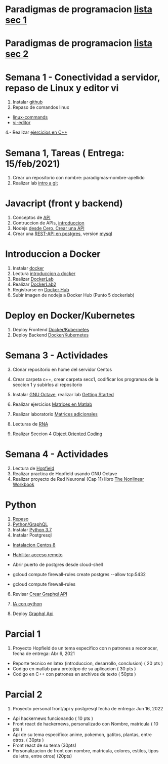 # Paradigmas de programacion [lista sec 1](https://docs.google.com/spreadsheets/d/1EYNbCM25V2U7ycOFMMacG5vbfcX1g-zwllLEb3k-fyQ/edit?usp=sharing)
# Paradigmas de programacion [lista sec 2](https://docs.google.com/spreadsheets/d/1nal_gHtxH_on3-At4toKqTqACiv6H8IlNJ2LxEQNmkk/edit?usp=sharing)

# Semana 1 - Conectividad a servidor, repaso de Linux y editor vi

1. Instalar [github](https://git-scm.com/downloads)
3. Repaso de comandos linux

-	[linux-commands](https://github.com/adsoftsito/paradigmas-programacion/blob/main/w1/linuxcommands.pdf)
-	[vi-editor](https://github.com/adsoftsito/paradigmas-programacion/blob/main/w1/vi-editor.pdf)

4.- Realizar [ejercicios en C++](https://www.programiz.com/cpp-programming/examples)

# Semana 1, Tareas ( Entrega: 15/feb/2021) 

1. Crear un repositorio con nombre:  paradigmas-nombre-apellido
2. Realizar lab [intro a git](https://docs.google.com/presentation/d/1XN6DkTLURU1VPN1LEXuf6o7XTAMjyG-A/edit?usp=sharing&ouid=103318994033956699072&rtpof=true&sd=true)

# Javacript (front y backend)
1. Conceptos de [API](https://docs.google.com/presentation/d/1EAzaEWwT7eZvFAe7EpurZYLg7v225mt8fZJko_K2A6k/edit?usp=sharing)
2. Contruccion de APIs, [introduccion](https://docs.google.com/presentation/d/12jIpzR_-DansrQG9FDWXJ7RQbqwDCTY2fYR7aofg0-I/edit?usp=sharing)
3. Nodejs [desde Cero, Crear una API](https://docs.google.com/presentation/d/1-WYYV7bmkjMeRM5I7CLmyEouzkQTSlqRlxds67atLlI/edit?usp=sharing)
4. Crear una [REST-API en postgres](https://docs.google.com/presentation/d/1a5cRhFod-mP-EtBFS3-NkLSCHgdbe8BhnvQ-TUUucA8/edit?usp=sharing), version [mysql](https://docs.google.com/presentation/d/1XCU-Q8uKVOLARYizHy70f9-LyS_lngOkQIl6ityj2ow/edit?usp=sharing)

# Introduccion a Docker
1. Instalar [docker](https://docs.docker.com/engine/install/centos/)
2. Lectura [introduccion a docker](https://github.com/adsoftsito/web/blob/main/w1/docker_intro.pdf)
3. Realizar [DockerLab](https://github.com/adsoftsito/web/blob/main/w1/dockerlab.pdf)
4. Realizar [DockerLab2](https://github.com/adsoftsito/web/blob/main/w2/dockerlab2.pdf)
5. Registrarse en [Docker Hub](https://hub.docker.com/)
6. Subir imagen de nodejs a Docker Hub (Punto 5 dockerlab)

# Deploy en Docker/Kubernetes
1. Deploy Frontend  [Docker/Kubernetes](https://docs.google.com/presentation/d/1YFgDfZ9FLu3dwyANWK_xfL54NgahGA8C/edit?usp=sharing&ouid=103318994033956699072&rtpof=true&sd=true)
2. Deploy Backend [Docker/Kubernetes](https://docs.google.com/presentation/d/1JZwXtZyVSp3fYoRfMo0iTvDuAUTdLatG/edit?usp=sharing&ouid=103318994033956699072&rtpof=true&sd=true)





# Semana 3 - Actividades

3. Clonar repositorio en home del servidor Centos
2. Crear carpeta c++, crear carpeta secc1, codificar los programas de la seccion 1 y subirlos al repositorio

1. Instalar [GNU Octave](https://www.gnu.org/software/octave/download), realizar lab [Getting Started](https://matlabacademy.mathworks.com/es/details/matlab-onramp/gettingstarted?s_tid=course_mlor_start1)
2. Realizar ejercicios [Matrices en Matlab](https://github.com/adsoftsito/paradigmas-programacion/blob/main/w1/operaciones_matrices.pdf)
3. Realizar laboratorio [Matrices adicionales](https://github.com/adsoftsito/paradigmas-programacion/blob/main/w1/operaciones_matrices_adicionales.pdf)
4. Lecturas de [RNA](https://ccc.inaoep.mx/~pgomez/cursos/redes%20neuronales%20artificiales/index_archivos/Page611.htm)
5. Realizar Seccion 4 [Object Oriented Coding](https://www.udemy.com/course/free-learn-c-tutorial-beginners)

# Semana 4 - Actividades
2. Lectura de [Hopfield](https://ccc.inaoep.mx/~pgomez/cursos/redes%20neuronales%20artificiales/presentaciones/hopfield.pdf)
3. Realizar practica de Hopfield usando GNU Octave
4. Realizar proyecto de Red Neuronal (Cap 11) libro [The Nonlinear Workbook](https://github.com/adsoftsito/paradigmas-programacion/blob/main/Nonlinear-Workbook-Algorithms-Expression-Programming.pdf)


# Python
1. [Repaso](https://github.com/adsoftsito/python) 
2. [Python/GraphQL](https://github.com/adsoftsito/apis/blob/master/w13/itesm_apis_semana13.pdf)
4. Instalar [Python 3.7](https://tecadmin.net/install-python-3-7-on-centos/)
5. Instalar Postgresql
 - [Instalacion Centos 8](https://www.digitalocean.com/community/tutorials/how-to-install-and-use-postgresql-on-centos-8)
 
 - [Habilitar acceso remoto](https://yallalabs.com/linux/how-to-enable-network-remote-access-to-postgresql-database-server/)
 
 - Abrir puerto de postgres desde cloud-shell
 
 - gcloud compute firewall-rules create postgres --allow tcp:5432
 - gcloud compute firewall-rules
 
6. Revisar [Crear Graphql API](https://www.howtographql.com/graphql-python/0-introduction/)

7. [IA con python](https://github.com/adsoftsito/apis/blob/master/w15/itesm_apis_semana15.pdf)

8. Deploy [Graphql Api](https://docs.google.com/presentation/d/1dwkslhao4AJfPmMFkTiC-pfJ7FwoWMzu6zw_i59sQGw/edit#slide=id.p)

# Parcial 1
1. Proyecto Hopfield de un tema especifico con n patrones a reconocer, fecha de entrega: Abr 6, 2021
- Reporte tecnico en latex (introduccion, desarrollo, conclusion) ( 20 pts )
- Codigo en matlab para prototipo de su aplicacion ( 30 pts )
- Codigo en C++ con patrones en archivos de texto ( 50pts )


# Parcial 2
1. Proyecto personal front/api y postgresql fecha de entrega: Jun 16, 2022
- Api hackernews funcionando ( 10 pts )
- Front react de hackernews, personalizado con Nombre, matricula  ( 10 pts ) 
- Api de su tema especifico: anime, pokemon, gatitos, plantas, entre otros. ( 30pts )
- Front react de su tema  (30pts)
- Personalizacion de front con nombre, matricula, colores, estilos, tipos de letra, entre otros) (20pts)

